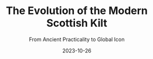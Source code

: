 ---
# --- Metadata for the entire post ---
title: "The Evolution of the Modern Scottish Kilt"
subtitle: "From Ancient Practicality to Global Icon"
layout: "post.njk"
date: 2023-10-26
tags: ["post"]
headerImage:
  src: "/images/0.jpg" # Path relative to the site root
  alt: "Collage of kilt styles over the centuries."
  caption: "The kilt has evolved constantly from its earliest origins."
summary: "<p>The Scottish kilt, with its swirling tartans and cultural resonance, is a garment steeped in history, rebellion, and reinvention. Its journey from a simple Highland wrap to a symbol of national identity—and later, a global fashion statement—mirrors Scotland’s own turbulent and triumphant narrative. This expanded exploration delves deeper into the kilt’s evolution, tracing its transformation across ten centuries while highlighting the social, political, and artistic forces that shaped its legacy.</p>"

# --- Array of Content Sections ---
sections:
  - heading: "Early Forms of Highland Dress (Pre-16th Century)"
    text: |
      <p>Long before the iconic kilt emerged, Scotland’s rugged landscapes necessitated practical clothing. Early Highlanders, including the Picts and Gaels, wore layered woollen tunics, leggings (<i>trews</i>), and cloaks (<i>brats</i>), often fastened with intricately designed brooches. These garments, crafted from coarse, undyed wool or animal hides, prioritised durability over ornamentation.</p>
      <p>Archaeological evidence, such as the 8th-century <b>Dunfallandy Stone</b> in Perthshire, depicts figures draped in knee-length tunics and cloaks secured by penannular brooches—a style echoed in the <b>Book of Kells</b>. The <b>Lewis chessmen</b>, 12th-century carvings found in the Outer Hebrides, further illustrate the use of belted tunics, suggesting early precursors to pleated garments.</p>
      <p>Natural dyes derived from local plants, such as <b>crottle</b> (lichen) for russet tones and <b>woad</b> for blue, introduced regional colour variations. These early textiles were not merely functional; they signified social rank. Chieftains wore finer weaves and elaborate brooches, while commoners relied on simpler designs. This period laid the groundwork for the structured, identity-driven attire that would define later Highland dress.</p>
    image:
      src: "/images/1.jpg"
      alt: "Pictish warrior in tunic and brat cloak on a cliff with standing stones."
      caption: "Early Highland attire: A Pictish warrior embodying resilience in practical woollen tunic and cloak."

  - heading: "Origins of the Great Kilt (16th Century)"
    text: |
      <p>The <b>féileadh mòr</b> (great kilt) emerged in the late 16th century as a response to the Highlands’ demanding climate and lifestyle. This versatile garment—a five- to six-metre length of tartan cloth—was pleated at the waist, secured with a leather belt, and draped over the shoulder. It served as a cloak by day and a blanket by night, epitomising the resourcefulness of Gaelic culture.</p>
      <p>Contemporary accounts, such as those by <b>Bishop John Leslie</b> in 1578, praised its adaptability: <i>“Their plaids protect them from the cold… and in summer, they cast off the upper part, retaining only the skirt.”</i> Regional variations in weave and hue began to emerge, with <b>Lochaber</b> weavers producing earthy greens and browns, while <b>Aberdeenshire</b> clans favoured deeper blues.</p>
      <p>The féileadh mòr’s design also held tactical advantages. During the 1544 Battle of Loch Lochy, Highland fighters reportedly discarded their plaids mid-battle to increase mobility—a practice later romanticised in Jacobite lore.</p>
    image:
      src: "/images/2.jpg"
      alt: "16th-century Highlander pleating and belting a large féileadh mòr tartan wrap."
      caption: "The versatile féileadh mòr: A 16th-century Highlander dons the great kilt for protection and practicality."

  - heading: "Cultural Significance of the Great Kilt (17th Century)"
    text: |
      <p>By the 17th century, tartan had become a visual language of clan identity. The <b>MacDonalds of Glencoe</b> used bold red and green patterns, while the <b>Campbells of Argyll</b> adopted sombre blues and blacks. Weavers (<i>breacaireachd</i>) in regions like <b>Strathspey</b> developed intricate sett designs, with patterns recorded in family manuscripts.</p>
      <p>Clan chiefs distributed tartan as tokens of allegiance. After the 1645 Battle of Inverlochy, <b>Alasdair MacColla</b> rewarded his followers with plaids in the MacDonald tartan, reinforcing kinship ties. Tartans also denoted social hierarchy: finer, lighter cloth was reserved for elites, while coarser weaves clothed tenants.</p>
      <p>The kilt’s role in ceremonies deepened. At <b>Dunvegan Castle</b>, MacLeod chiefs were inaugurated on a ceremonial stone wrapped in their ancestral tartan—a ritual echoing ancient Celtic traditions.</p>
    image:
      src: "/images/3.jpg"
      alt: "17th-century MacLeod chief distributing tartan plaids to clansmen during a gathering."
      caption: "Tartan as identity: A 17th-century clan chief reinforces kinship through the distribution of plaids."

  - heading: "Adaptations for Practicality (Late 17th–Early 18th Century)"
    text: |
      <p>As Highland life grew more dynamic, the féileadh mòr’s bulk became impractical. Hunters and soldiers began folding away the upper plaid, leaving only the pleated skirt. <b>Martin Martin</b>, a Gaelic-speaking scholar, documented this shift in his 1703 <i>Description of the Western Isles</i>: <i>“They gird the lower part close to their bodies… leaving the upper loose for swift motion.”</i></p>
      <p>Regional adaptations arose. In <b>Skye</b>, the plaid was often belted higher for peat-cutting, while <b>Badenoch shepherds</b> layered theirs for warmth. These modifications retained cultural symbolism while embracing pragmatism—a balance that would define the kilt’s future.</p>
    image:
      src: "/images/4.jpg"
      alt: "Highland hunter around 1700 tucking the upper part of his féileadh mòr into his belt."
      caption: "Adapting for action: A Highland hunter modifies the great kilt for greater freedom of movement circa 1700."

  - heading: "Emergence of the Small Kilt (Early 18th Century)"
    text: |
      <p>The <b>féileadh beag</b> (small kilt) emerged around 1720, catalysed by <b>Thomas Rawlinson</b>, an English Quaker industrialist. Managing furnaces in <b>Glengarry</b>, Rawlinson observed workers struggling with the féileadh mòr’s bulk. Collaborating with an Inverness tailor, he removed the upper plaid, creating a knee-length, pre-pleated skirt fastened with buckles.</p>
      <p>Despite initial resistance, the féileadh beag gained traction. By 1745, it was worn by <b>Prince Charles Edward Stuart’s</b> Jacobite army, blending tradition with utility. Rawlinson’s innovation, though controversial, marked a turning point—the kilt began evolving from a rustic garment into a tailored symbol of identity.</p>
    image:
      src: "/images/5.jpg"
      alt: "18th-century ironworker wearing the knee-length féileadh beag (small kilt) while working at a forge."
      caption: "The birth of the modern kilt: An ironworker demonstrates the practicality of the féileadh beag around 1720."

  - heading: "Suppression of Highland Dress (1746–1782)"
    text: |
      <p>The post-Culloden <b>Dress Act</b> (1746) aimed to erase Highland culture by banning tartan and kilts. Penalties included six months’ imprisonment or exile—a law enforced by brutal <b>Redcoat patrols</b>. Yet Highlanders resisted covertly:</p>
      <ul>
          <li><b>Illicit Weaving</b>: In remote glens like <b>Glen Coe</b>, women wove tartan on hidden looms.</li>
          <li><b>Subterfuge</b>: Some stitched tartan linings into trousers or repurposed plaids as horse blankets.</li>
          <li><b>Cultural Memory</b>: Bards preserved tartan lore through songs like <i>“Òran an Aodaich”</i> (Song of the Clothing).</li>
      </ul>
      <p>The ban’s psychological impact was profound. As clansman <b>Ewen MacPherson</b> lamented in 1755: <i>“They’ve stripped us of our dress… but never our spirit.”</i></p>
    image:
      src: "/images/6.jpg"
      alt: "Highland woman secretly weaving tartan by candlelight while Redcoats patrol outside, circa 1760."
      caption: "Defiance in the shadows: Secretly weaving banned tartan during the Dress Act suppression (1746-1782)."

  - heading: "Romantic Revival and Cultural Renaissance (Late 18th–19th Century)"
    text: |
      <p>The 1782 repeal of the Dress Act ignited a tartan renaissance, fuelled by Romanticism. <b>Sir Walter Scott’s</b> 1810 poem <i>“The Lady of the Lake”</i> romanticised Highland life, while his orchestration of <b>King George IV’s 1822 Edinburgh visit</b> transformed the kilt into a spectacle. Lowland nobles, previously disdainful of Highland dress, donned tartan for the king’s <b>Holyrood Palace</b> ball.</p>
      <p>Queen Victoria’s 1852 acquisition of <b>Balmoral Castle</b> cemented the kilt’s elite status. The monarch sketched servants in tartan and commissioned the <b>Balmoral tartan</b>, worn exclusively by the Royal Family. Meanwhile, the dubious <b>Vestiarium Scoticum</b> (1842) codified “ancient” clan tartans, despite its origins in forgery.</p>
      <p>By 1893, <b>The Highland Society of London</b> documented over 300 tartans, blending myth with history. The kilt became a staple at <b>Eton College</b> and <b>Oxbridge</b>, symbolising aristocratic Scots’ dual identity.</p>
    image:
      src: "/images/7.jpg"
      alt: "Sir Walter Scott in Royal Stewart tartan leading nobles during King George IV's 1822 Edinburgh visit."
      caption: "Romantic revival: Sir Walter Scott orchestrates a tartan spectacle for King George IV in 1822 Edinburgh."

  - heading: "Military Adoption and Global Influence (19th–20th Century)"
    text: |
      <p>The British Army’s Highland regiments became tartan’s global ambassadors. The <b>Black Watch</b> (42nd Regiment) wore their dark <b>Government Sett</b> tartan in the Napoleonic Wars, while the <b>Gordon Highlanders</b>’ yellow-kilted charge at <b>Dargai Heights</b> (1897) became imperial legend.</p>
      <p>World War I saw kilts in the trenches, though practicality led to their partial replacement by trousers post-1915. Yet, the <b>51st Highland Division</b>’s 1944 Normandy landing in kilts underscored their enduring symbolic power.</p>
      <p>Military tartans also influenced civilian fashion. The <b>Royal Stewart</b>, once reserved for stewards to the monarch, became a global favourite, adorning everything from handbags to rockstar outfits.</p>
    image:
      src: "/images/8.jpg"
      alt: "Black Watch soldier in government sett kilt charging across a WWI battlefield with a bagpiper."
      caption: "Courage in tartan: A Black Watch soldier embodies the kilt's military legacy during World War I."

  - heading: "Kilts in Formal and Everyday Attire (20th Century)"
    text: |
      <p>Post-1945, demobilised soldiers popularised kilts at weddings and ceilidhs. <b>Kinloch Anderson</b> of Edinburgh modernised tailoring, introducing adjustable waistbands and lightweight wools. The 1953 coronation of <b>Elizabeth II</b> saw a procession of clan chiefs in full regalia, televised worldwide.</p>
      <p>The diaspora fuelled tartan’s spread. In <b>Nova Scotia</b>, <b>Cape Breton</b>’s Gaelic mods (festivals) revived kilt-wearing, while <b>American Scots</b> embraced it as ethnic pride. Politically, the kilt became a tool for <b>SNP</b> campaigners in the 1970s, symbolising a distinct Scottish identity.</p>
      <p>Then in 1995 <b>Scotweb</b> pioneered use of the fledgling World Wide Web to make authentic kilts and tartans directly from Scotland available to anyone anywhere for the first time, whose <b>CLAN.com</b> site remains the most respected outlet to this day.</p>
    image:
      src: "/images/9.jpg"
      alt: "1950s Scottish wedding scene with groom in Prince Charlie kilt outfit and guests dancing a ceilidh."
      caption: "From battlefield to ballroom: Kilts become central to 20th-century formal and celebratory wear."

  - heading: "Modern Innovations and Fashion Trends (21st Century)"
    text: |
      <p>Today’s kilt blends tradition with avant-garde flair. Designers experiment with leather, neon tartans, and streetwear influences. <b>Graeme Black</b>’s metallic-threaded kilts grace Paris runways, while <b>EcoKilt</b> champions sustainable hemp and organic cotton.</p>
      <p>Gender norms are challenged through designs like <b>Lydia Higginson</b>’s unisex <i>“Utility Kilt”</i> and <b>Harry Styles</b>’ lace-trimmed stage outfits. Social media amplifies trends: TikTok’s #KiltTok celebrates everything from trad weddings to punk-styled kilts.</p>
      <p>Yet debates persist. The <b>Scottish Tartans Authority</b> battles cultural appropriation, as brands like <b>Burberry</b> commercialise tartan. Meanwhile, new patterns honour causes—the <b>HIV Awareness Tartan</b> and the <b>Doddie Weir</b> tartan’s commemorative impact at Rugby Union events reflect evolving values.</p>
    image:
      src: "/images/10.jpg"
      alt: "Gender-fluid model on a neon runway wearing a deconstructed, futuristic tartan kilt."
      caption: "The kilt reimagined: 21st-century fashion fuses tartan tradition with avant-garde and inclusive design."

# --- Optional Conclusion Section ---
conclusion:
  heading: "A Living Legacy"
  text: |
    <p>The kilt’s evolution—from the féileadh mòr to haute couture—encapsulates Scotland’s resilience and creativity. It has been a shroud, a uniform, a protest symbol, and a canvas for art. As it adapts to the 21st century, the kilt remains not just a garment, but a narrative woven through time, thread by colourful thread. Whether on a Glasgow catwalk or a Canadian high street, it endures as a testament to heritage and innovation—a tartan tapestry still being written.</p>

---